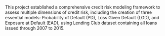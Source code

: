 This project established a comprehensive credit risk modeling framework to assess multiple dimensions of credit risk, including the creation of three essential models: Probability of Default (PD), Loss Given Default (LGD), and Exposure at Default (EAD), using Lending Club dataset containing all loans issued through 2007 to 2015.
